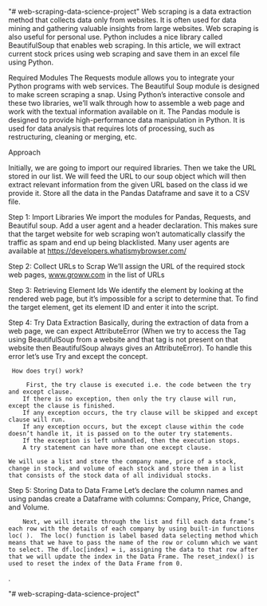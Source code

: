 "# web-scraping-data-science-project" 
Web scraping is a data extraction method that collects data only from websites.
It is often used for data mining and gathering valuable insights from large websites. Web scraping is also useful for personal use. Python includes a nice library called BeautifulSoup that enables web scraping. 
In this article, we will extract current stock prices using web scraping and save them in an excel file using Python.


Required Modules
The Requests module allows you to integrate your Python programs with web services.
The Beautiful Soup module is designed to make screen scraping a snap. Using Python’s interactive console and these two libraries, we’ll walk through how to assemble a web page and work with the textual information available on it.
The Pandas module is designed to provide high-performance data manipulation in Python. It is used for data analysis that requires lots of processing, such as restructuring, cleaning or merging, etc.

Approach

Initially, we are going to import our required libraries.
Then we take the URL stored in our list.
We will feed the URL to our soup object which will then extract relevant information from the given URL based on the class id we provide it.
Store all the data in the Pandas Dataframe and save it to a CSV file.

Step 1: Import Libraries
We import the modules for Pandas, Requests, and Beautiful soup. Add a user agent and a header declaration. This makes sure that the target website for web scraping won’t automatically classify the traffic as spam and end up being blacklisted. Many user agents are available at https://developers.whatismybrowser.com/

Step 2: Collect URLs to Scrap
We’ll assign the URL of the required stock web pages, www.groww.com in the list of URLs

Step 3: Retrieving Element Ids
We identify the element by looking at the rendered web page, but it’s impossible for a script to determine that. To find the target element, get its element ID and enter it into the script.

Step 4:  Try Data Extraction
Basically, during the extraction of data from a web page, we can expect AttributeError (When we try to access the Tag using BeautifulSoup from a website and that tag is not present on that website then BeautifulSoup always gives an AttributeError). To handle this error let’s use Try and except the concept.

     How does try() work? 

         First, the try clause is executed i.e. the code between the try and except clause.
        If there is no exception, then only the try clause will run, except the clause is finished.
        If any exception occurs, the try clause will be skipped and except clause will run.
        If any exception occurs, but the except clause within the code doesn’t handle it, it is passed on to the outer try statements. 
        If the exception is left unhandled, then the execution stops.
        A try statement can have more than one except clause. 

    We will use a list and store the company name, price of a stock, change in stock, and volume of each stock and store them in a list that consists of the stock data of all individual stocks.

Step 5: Storing Data to Data Frame 
Let’s declare the column names and using pandas create a Dataframe with columns: Company, Price, Change, and Volume.

        Next, we will iterate through the list and fill each data frame’s each row with the details of each company by using built-in functions loc( ).  The loc() function is label based data selecting method which means that we have to pass the name of the row or column which we want to select. The df.loc[index] = i, assigning the data to that row after that we will update the index in the Data Frame. The reset_index() is used to reset the index of the Data Frame from 0.




.

"# web-scraping-data-science-project" 
